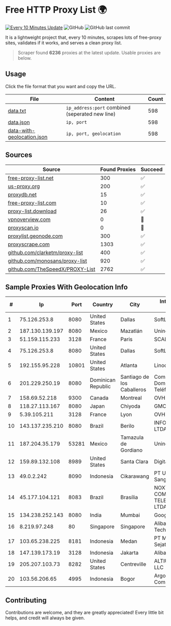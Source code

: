 
# Free HTTP Proxy List 🌍

[![Every 10 Minutes Update](https://github.com/mertguvencli/http-proxy-list/actions/workflows/main.yml/badge.svg?branch=main)](https://github.com/mertguvencli/http-proxy-list/actions/workflows/main.yml)
![GitHub](https://img.shields.io/github/license/mertguvencli/http-proxy-list)
![GitHub last commit](https://img.shields.io/github/last-commit/mertguvencli/http-proxy-list)

It is a lightweight project that, every 10 minutes, scrapes lots of free-proxy sites, validates if it works, and serves a clean proxy list.


> Scraper found **6236** proxies at the latest update. Usable proxies are below.

## Usage

Click the file format that you want and copy the URL.


|File|Content|Count|
|----|-------|-----|
|[data.txt](https://raw.githubusercontent.com/mertguvencli/http-proxy-list/main/proxy-list/data.txt)|`ip_address:port` combined (seperated new line)|598|
|[data.json](https://raw.githubusercontent.com/mertguvencli/http-proxy-list/main/proxy-list/data.json)|`ip, port`|598|
|[data-with-geolocation.json](https://raw.githubusercontent.com/mertguvencli/http-proxy-list/main/proxy-list/data-with-geolocation.json)|`ip, port, geolocation`|598|

## Sources

|Source|Found Proxies|Succeed|
|------|-------------|-------|
|[free-proxy-list.net](https://free-proxy-list.net)|300|✅|
|[us-proxy.org](https://www.us-proxy.org)|200|✅|
|[proxydb.net](http://proxydb.net)|15|✅|
|[free-proxy-list.com](https://free-proxy-list.com/?page=&port=&type%5B%5D=http&type%5B%5D=https&up_time=0&search=Search)|10|✅|
|[proxy-list.download](https://www.proxy-list.download/HTTP)|26|✅|
|[vpnoverview.com](https://vpnoverview.com/privacy/anonymous-browsing/free-proxy-servers)|0|🚫|
|[proxyscan.io](https://www.proxyscan.io)|0|🚫|
|[proxylist.geonode.com](https://proxylist.geonode.com/api/proxy-list?limit=300&page=1&sort_by=lastChecked&sort_type=desc&protocols=http,https)|300|✅|
|[proxyscrape.com](https://api.proxyscrape.com/v2/?request=displayproxies&protocol=http&timeout=10000&country=all&ssl=all&anonymity=all)|1303|✅|
|[github.com/clarketm/proxy-list](https://raw.githubusercontent.com/clarketm/proxy-list/master/proxy-list-raw.txt)|400|✅|
|[github.com/monosans/proxy-list](https://raw.githubusercontent.com/monosans/proxy-list/main/proxies/http.txt)|920|✅|
|[github.com/TheSpeedX/PROXY-List](https://raw.githubusercontent.com/TheSpeedX/PROXY-List/master/http.txt)|2762|✅|


## Sample Proxies With Geolocation Info

|#|Ip|Port|Country|City|Internet Service Provider|
|-|--|----|-------|----|-------------------------|
|1|75.126.253.8|8080|United States|Dallas|SoftLayer|
|2|187.130.139.197|8080|Mexico|Mazatlán|Uninet S.A. de C.V.|
|3|51.159.115.233|3128|France|Paris|SCALEWAY|
|4|75.126.253.8|8080|United States|Dallas|SoftLayer|
|5|192.155.95.228|10801|United States|Atlanta|Linode, LLC|
|6|201.229.250.19|8080|Dominican Republic|Santiago de los Caballeros|Compañía Dominicana de Teléfonos S. A.|
|7|158.69.52.218|9300|Canada|Montreal|OVH SAS|
|8|118.27.113.167|8080|Japan|Chiyoda|GMO Internet, Inc.|
|9|5.39.105.211|3128|France|Lyon|OVH SAS|
|10|143.137.235.210|8080|Brazil|Berilo|INFORMATICA.COM LTDA|
|11|187.204.35.179|53281|Mexico|Tamazula de Gordiano|Uninet S.A. de C.V.|
|12|159.89.132.108|8989|United States|Santa Clara|DigitalOcean, LLC|
|13|49.0.2.242|8090|Indonesia|Cikarawang|PT Usaha Adi Sanggoro|
|14|45.177.104.121|8083|Brazil|Brasília|NOXY COMUNICAÇÃO E TELECOMUNICAÇÃO LTDA.|
|15|134.238.252.143|8080|India|Mumbai|Google LLC|
|16|8.219.97.248|80|Singapore|Singapore|Alibaba (US) Technology Co., Ltd.|
|17|103.65.238.225|8181|Indonesia|Medan|PT Media Alvina Sejati|
|18|147.139.173.19|3128|Indonesia|Jakarta|Alibaba.com LLC|
|19|205.207.103.73|8282|United States|Centreville|ALTIUS Broadband, LLC|
|20|103.56.206.65|4995|Indonesia|Bogor|Argon Data Communication|



## Contributing

Contributions are welcome, and they are greatly appreciated! Every
little bit helps, and credit will always be given.

